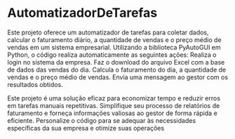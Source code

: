 # AutomatizadorDeTarefas
 Este projeto oferece um automatizador de tarefas para coletar dados, calcular o faturamento diário, a quantidade de vendas e o preço médio de vendas em um sistema empresarial. Utilizando a biblioteca PyAutoGUI em Python, o código realiza automaticamente as seguintes ações:  Realiza o login no sistema da empresa. Faz o download do arquivo Excel com a base de dados das vendas do dia. Calcula o faturamento do dia, a quantidade de vendas e o preço médio de vendas. Envia uma mensagem ao gestor com os resultados obtidos.
 
Este projeto é uma solução eficaz para economizar tempo e reduzir erros em tarefas manuais repetitivas. Simplifique seu processo de relatórios de faturamento e forneça informações valiosas ao gestor de forma rápida e eficiente. Personalize o código para se adequar às necessidades específicas da sua empresa e otimize suas operações
